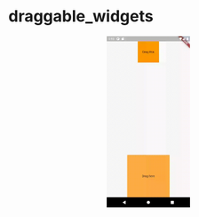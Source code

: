# draggable_widgets
<p align="center">
<img alt="animatedAlign" width="150" src="https://github.com/pshanmukha/draggable_widgets/blob/master/assets/draggable.gif">
</p>
